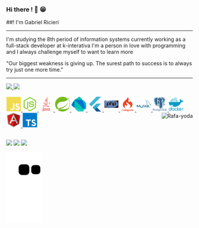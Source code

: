 ### Hi there !  👋 :grin: 
##! I'm Gabriel Ricieri

---------------------------------------------------------------------------------------------------------------------------------------------------------------------------------
I'm studying the 8th period of information systems currently working as a full-stack developer at k-interativa I'm a person in love with programming and I always challenge myself to want to learn more

"Our biggest weakness is giving up. The surest path to success is to always try just one more time."

---------------------------------------------------------------------------------------------------------------------------------------------------------------------------------
 <div>
  <a href="https://github.com/GabrielRicieri">
  <img height="180em" src="https://github-readme-stats.vercel.app/api?username=GabrielRicieri&show_icons=true&theme=vue-dark&include_all_commits=true&count_private=true"/>
  <img height="180em" src="https://github-readme-stats.vercel.app/api/top-langs/?username=GabrielRicieri&layout=compact&langs_count=7&theme=vue-dark"/>
</div>
<div style="display: inline_block"><br>
  <img src="https://github.com/devicons/devicon/blob/master/icons/javascript/javascript-plain.svg" alt="javascript" width="40" height="40"/>
  <img src="https://github.com/devicons/devicon/blob/master/icons/nodejs/nodejs-plain.svg" alt="nodejs" width="40" height="40"/>
  <img src="https://github.com/devicons/devicon/blob/master/icons/java/java-plain-wordmark.svg" alt="java" width="40" height="40"/>
  <img src="https://github.com/devicons/devicon/blob/master/icons/spring/spring-original.svg" alt="spring" width="40" height="40"/>
  <img src="https://github.com/devicons/devicon/blob/master/icons/dart/dart-original.svg" alt="dart" width="40" height="40" />
  <img src="https://github.com/devicons/devicon/blob/master/icons/flutter/flutter-original.svg" alt="flutter" width="40" height="40" />
  <img src="https://github.com/devicons/devicon/blob/master/icons/php/php-original.svg" alt="php" width="40" height="40" />
  <img src="https://github.com/devicons/devicon/blob/master/icons/codeigniter/codeigniter-plain-wordmark.svg" alt="codeigniter" width="40" height="40" />
  <img src="https://github.com/devicons/devicon/blob/master/icons/mysql/mysql-plain-wordmark.svg" alt="mysql" width="40" height="40"/>
  <img src="https://github.com/devicons/devicon/blob/master/icons/postgresql/postgresql-plain-wordmark.svg" alt="postgresql" width="40" height="40"/>
  <img src="https://github.com/devicons/devicon/blob/master/icons/docker/docker-plain-wordmark.svg" alt="docker" width="40" height="40"/>
  <img src="https://github.com/devicons/devicon/blob/master/icons/angularjs/angularjs-original.svg" alt="docker" width="40" height="40"/>
  <img src="https://github.com/devicons/devicon/blob/master/icons/typescript/typescript-original.svg" alt="docker" width="40" height="40"/>
 
 
 <img align="right" alt="Rafa-yoda" src="https://www.criarbanner.com.br/criargifs/a/b230b18d9dc63be001fbdf584d0baa50.gif">
 
</div>
  
  ##
 
<div> 
  <a href="https://www.instagram.com/gabriel.martines.9484/" target="_blank"><img src="https://img.shields.io/badge/-Instagram-%23E4405F?style=for-the-badge&logo=instagram&logoColor=white" target="_blank"></a>
</a> 
  <a href = "gabrielricieri134@gmail.com"><img src="https://img.shields.io/badge/-Gmail-%23333?style=for-the-badge&logo=gmail&logoColor=white" target="_blank"></a>
  <a href="https://www.linkedin.com/in/gabriel-ricieri-192585197/" target="_blank"><img src="https://img.shields.io/badge/-LinkedIn-%230077B5?style=for-the-badge&logo=linkedin&logoColor=white" target="_blank"></a> 
 
![Snake animation](https://github.com/rafaballerini/rafaballerini/blob/output/github-contribution-grid-snake.svg)
 
</div>
